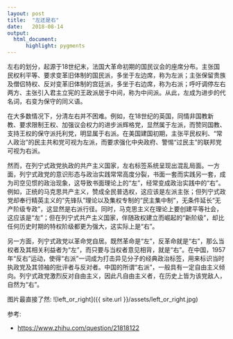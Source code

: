 ```yaml
---
layout: post
title:  "左还是右"
date:   2018-08-14
output:
  html_document:
      highlight: pygments
---
```


左右的划分，起源于18世纪末，法国大革命初期的国民议会的座席分布。主张国民权利平等、要求变革旧体制的国民派，多坐于左边席，称为左派；主张保留贵族及僧侣特权、反对变革旧体制的宫廷派，多坐于右边席，称为右派；呼吁调停左右两方、主张引入君主立宪的王政派居于中间，称为中间派。从此，左成为进步的代名词，右变为保守的同义语。


在大多数情况下，分清左右并不困难。例如，在18世纪的英国，同情非国教新教、要求限制王权、加强议会权力的进步派辉格党，显然属于左派，而赞同国教、支持王权的保守派托利党，明显属于右派。在美国建国初期，主张平民权利、“常人政治”的民主共和党可视为左派，而要求强化中央政府、警惕“过民主”的联邦党可视为右派。

然而，在列宁式政党执政的共产主义国家，左右标签系统呈现出混乱局面。一方面，列宁式政党的意识形态与政治实践常常高度分裂，书面一套而实践另一套，成为司空见惯的政治现象，这导致书面理论上的“左”，经常变成政治实践中的“右”。例如，正统的马克思共产主义，赞成全民普选权，这应该是左派主张；但列宁式政党却奉行精英主义的“先锋队”理论以及集权专制的“民主集中制”，无条件延长“无产阶级专政”，这显然是右派行径。同时，马克思主义在理论上要创建平等社会，这应该是“左”；但在列宁式共产主义国家，伴随政权建立而崛起的“新阶级”，却比任何历史时期的特权阶级都更为强大，这实际上是“右”。

另一方面，列宁式政党以革命党自居。既然革命是“左”，反革命就是“右”，那么当权者及其相关利益者为“左”，而只要与当权者意见相背，就是“右”。在中国，1957年“反右”运动，使得“右派”一词成为打击异见分子的经典政治标签，用来标识当时执政党及其领袖的批评者与反对者。中国的所谓“右派”，一般具有一定自由主义倾向。列宁式政党激烈反对自由主义，因此凡自由主义者，在历史上皆为该党敌人，自然为“右”。

图片最直接了然:
![left_or_right]({{ site.url }}/assets/left_or_right.jpg)


参考:
+ https://www.zhihu.com/question/21818122
